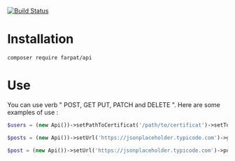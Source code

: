 [![Build Status](https://travis-ci.org/farpat/api.svg?branch=master)](https://travis-ci.org/farpat/api)

# Installation
`composer require farpat/api`


# Use
You can use verb " POST, GET PUT, PATCH and DELETE ". Here are some examples of use :

```php
$users = (new Api())->setPathToCertificat('/path/to/certificat')->setToken('your_token')->get('users');

$posts = (new Api())->setUrl('https://jsonplaceholder.typicode.com')->get('posts');

$post = (new Api())->setUrl('https://jsonplaceholder.typicode.com')->put('posts/1', $data, $headers);
```

